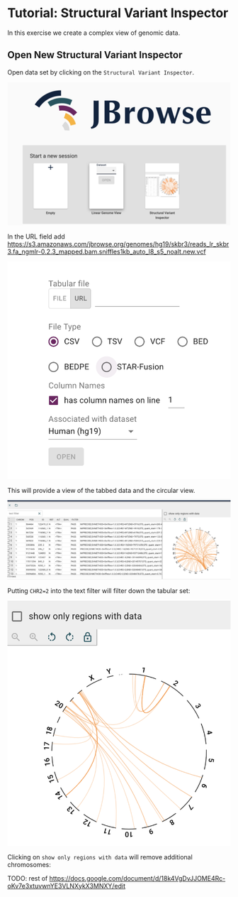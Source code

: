 # Tutorial: Structural Variant Inspector

In this exercise we create a complex view of genomic data.


## Open New Structural Variant Inspector

Open data set by clicking on the `Structural Variant Inspector`.

![](images/StartPage.png)

In the URL field add https://s3.amazonaws.com/jbrowse.org/genomes/hg19/skbr3/reads_lr_skbr3.fa_ngmlr-0.2.3_mapped.bam.sniffles1kb_auto_l8_s5_noalt.new.vcf

![](images/SVInspector1.png)

This will provide a view of the tabbed data and the circular view.

![](images/NewSVInspector.png)

Putting `CHR2=2` into the text filter will filter down the tabular set:

![](images/FilteredSet1.png)

Clicking on `show only regions with data` will remove additional chromosomes:

TODO: rest of https://docs.google.com/document/d/18k4VgDvJJOME4Rc-oKv7e3xtuvwnYE3VLNXykX3MNXY/edit




